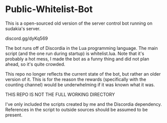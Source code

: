 # Public-Whitelist-Bot

This is a open-sourced old version of the server control bot running on sudakia's server.

discord.gg/dyKq569

The bot runs off of Discordia in the Lua programming language. The main script (and the one run during startup) is whitelist.lua. Note that it's probably a hot mess, I made the bot as a funny thing and did not plan ahead, so it's quite crowded.

This repo no longer reflects the current state of the bot, but rather an older version of it. This is for the reason the rewards (specifically with the counting channel) would be underwhelming if it was known what it was.


THIS REPO IS NOT THE FULL WORKING DIRECTORY

I've only included the scripts created by me and the Discordia dependency. References in the script to outside sources should be assumed to be present.
